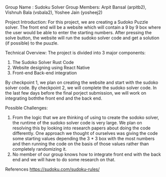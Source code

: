 Group Name : Sudoku Solver
Group Members: Arpit Bansal (arpitb2), Vishnuh Bala (vsbala2), Yoshee Jain (yosheej2)


Project Introduction:
For this project, we are creating a Sudoko Puzzle solver. The front end will be a website which will contain a 9 by 9 box where the user would be able to enter the starting numbers. After pressing the solve button, the website will run the sudoko solver code and get a solution (if possible) to the puuzle. 

Technical Overview:
The project is divided into 3 major components: 
1. The Sudoko Solver Rust Code
2. Website designing using React Native
3. Front-end Back-end integration

By checkpoint 1, we plan on creating the website and start with the sudoko solver code. By checkpoint 2, we will complete the sudoko solver code. In the last few days before the final porject submission, we will work on integrating boththe front end and the back end. 


Possible Challenges: 
1. From the logic that we are thinking of using to create the sodoko solver, the runtime of the sudoko solver code is very large. We plan on resolving this by looking into research papers about doing the code differently. One approach we thought of ourselves was giving the code some starting values depending the 3 * 3 box with the most numbers and then running the code on the basis of those values rather than completely randomizing it. 
2. No member of our group knows how to integrate front end with the back end and we will have to do some research on that. 


References
https://sudoku.com/sudoku-rules/
